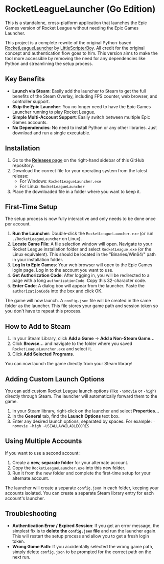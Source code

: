 # RocketLeagueLauncher (Go Edition)

This is a standalone, cross-platform application that launches the Epic Games version of Rocket League without needing the Epic Games Launcher.

This project is a complete rewrite of the original Python-based [RocketLeagueLauncher](https://github.com/LittleScripterBoy/RocketLeagueLauncher) by [LittleScripterBoy](https://github.com/LittleScripterBoy). All credit for the original concept and authentication flow goes to him. This version aims to make the tool more accessible by removing the need for any dependencies like Python and streamlining the setup process.

## Key Benefits

* **Launch via Steam**: Easily add the launcher to Steam to get the full benefits of the Steam Overlay, including FPS counter, web browser, and controller support.
* **Skip the Epic Launcher**: You no longer need to have the Epic Games Launcher running to play Rocket League.
* **Simple Multi-Account Support**: Easily switch between multiple Epic Games accounts.
* **No Dependencies**: No need to install Python or any other libraries. Just download and run a single executable.

## Installation

1.  Go to the [**Releases** page](https://github.com/jun-eau/RocketLeagueLauncher/releases) on the right-hand sidebar of this GitHub repository.
2.  Download the correct file for your operating system from the latest release:
    * For Windows: `RocketLeagueLauncher.exe`
    * For Linux: `RocketLeagueLauncher`
3.  Place the downloaded file in a folder where you want to keep it.

## First-Time Setup

The setup process is now fully interactive and only needs to be done once per account.

1.  **Run the Launcher**: Double-click the `RocketLeagueLauncher.exe` (or run `./RocketLeagueLauncher` on Linux).
2.  **Locate Game File**: A file selection window will open. Navigate to your Rocket League installation folder and select `RocketLeague.exe` (or the Linux equivalent). This should be located in the "Binaries/Win64/" path in your installation folder.
3.  **Log In to Epic Games**: Your web browser will open to the Epic Games login page. Log in to the account you want to use.
4.  **Get Authorization Code**: After logging in, you will be redirected to a page with a long `authorizationCode`. Copy this 32-character code.
5.  **Enter Code**: A dialog box will appear from the launcher. Paste the `authorizationCode` into the box and click OK.

The game will now launch. A `config.json` file will be created in the same folder as the launcher. This file stores your game path and session token so you don't have to repeat this process.

## How to Add to Steam

1.  In your Steam Library, click **Add a Game** -> **Add a Non-Steam Game...**
2.  Click **Browse...** and navigate to the folder where you saved `RocketLeagueLauncher.exe` and select it.
3.  Click **Add Selected Programs**.

You can now launch the game directly from your Steam library!

## Adding Custom Launch Options

You can add custom Rocket League launch options (like `-nomovie` or `-high`) directly through Steam. The launcher will automatically forward them to the game.

1.  In your Steam library, right-click on the launcher and select **Properties...**
2.  In the **General** tab, find the **Launch Options** text box.
3.  Enter any desired launch options, separated by spaces. For example:
    `-nomovie -high -USEALLAVAILABLECORES`

## Using Multiple Accounts

If you want to use a second account:

1.  Create a **new, separate folder** for your alternate account.
2.  Copy the `RocketLeagueLauncher.exe` into this new folder.
3.  Run it from the new folder and complete the first-time setup for your alternate account.

The launcher will create a separate `config.json` in each folder, keeping your accounts isolated. You can create a separate Steam library entry for each account's launcher.

## Troubleshooting

* **Authentication Error / Expired Session**: If you get an error message, the simplest fix is to **delete the `config.json` file** and run the launcher again. This will restart the setup process and allow you to get a fresh login token.
* **Wrong Game Path**: If you accidentally selected the wrong game path, simply delete `config.json` to be prompted for the correct path on the next run.
